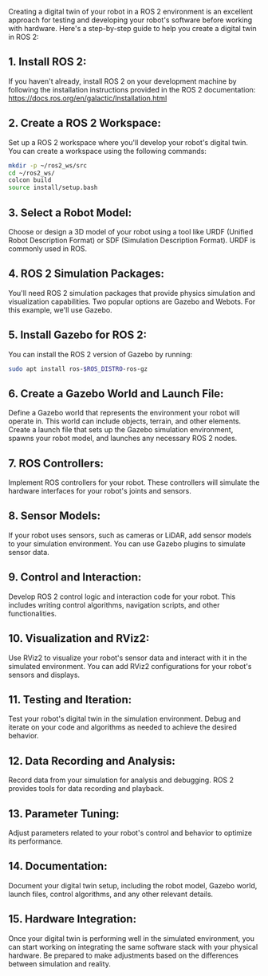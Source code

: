 
Creating a digital twin of your robot in a ROS 2 environment is an excellent approach for testing and developing your robot's software before working with hardware. Here's a step-by-step guide to help you create a digital twin in ROS 2:

##  1. Install ROS 2: 

If you haven't already, install ROS 2 on your development machine by following the installation instructions provided in the ROS 2 documentation: https://docs.ros.org/en/galactic/Installation.html

## 2. Create a ROS 2 Workspace: 

Set up a ROS 2 workspace where you'll develop your robot's digital twin. You can create a workspace using the following commands:

``` bash
mkdir -p ~/ros2_ws/src
cd ~/ros2_ws/
colcon build
source install/setup.bash

```

## 3. Select a Robot Model:

Choose or design a 3D model of your robot using a tool like URDF (Unified Robot Description Format) or SDF (Simulation Description Format). URDF is commonly used in ROS.

## 4. ROS 2 Simulation Packages:

You'll need ROS 2 simulation packages that provide physics simulation and visualization capabilities. Two popular options are Gazebo and Webots. For this example, we'll use Gazebo.

## 5. Install Gazebo for ROS 2:

You can install the ROS 2 version of Gazebo by running:

```bash
sudo apt install ros-$ROS_DISTRO-ros-gz
```

## 6. Create a Gazebo World and Launch File:

Define a Gazebo world that represents the environment your robot will operate in. This world can include objects, terrain, and other elements.
Create a launch file that sets up the Gazebo simulation environment, spawns your robot model, and launches any necessary ROS 2 nodes.

## 7. ROS Controllers:

Implement ROS controllers for your robot. These controllers will simulate the hardware interfaces for your robot's joints and sensors.


## 8. Sensor Models:

If your robot uses sensors, such as cameras or LiDAR, add sensor models to your simulation environment. You can use Gazebo plugins to simulate sensor data.

## 9. Control and Interaction:

Develop ROS 2 control logic and interaction code for your robot. This includes writing control algorithms, navigation scripts, and other functionalities.

## 10. Visualization and RViz2:

Use RViz2 to visualize your robot's sensor data and interact with it in the simulated environment. You can add RViz2 configurations for your robot's sensors and displays.

## 11. Testing and Iteration:

Test your robot's digital twin in the simulation environment. Debug and iterate on your code and algorithms as needed to achieve the desired behavior.

## 12. Data Recording and Analysis:

Record data from your simulation for analysis and debugging. ROS 2 provides tools for data recording and playback.

## 13. Parameter Tuning:

Adjust parameters related to your robot's control and behavior to optimize its performance.

## 14. Documentation:

Document your digital twin setup, including the robot model, Gazebo world, launch files, control algorithms, and any other relevant details.

## 15. Hardware Integration:

Once your digital twin is performing well in the simulated environment, you can start working on integrating the same software stack with your physical hardware. Be prepared to make adjustments based on the differences between simulation and reality.